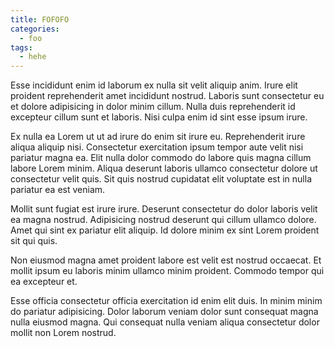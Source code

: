 ```yaml
---
title: FOFOFO
categories:
  - foo
tags:
  - hehe
---
```


Esse incididunt enim id laborum ex nulla sit velit aliquip anim. Irure elit proident reprehenderit amet incididunt nostrud. Laboris sunt consectetur eu et dolore adipisicing in dolor minim cillum. Nulla duis reprehenderit id excepteur cillum sunt et laboris. Nisi culpa enim id sint esse ipsum irure.

Ex nulla ea Lorem ut ut ad irure do enim sit irure eu. Reprehenderit irure aliqua aliquip nisi. Consectetur exercitation ipsum tempor aute velit nisi pariatur magna ea. Elit nulla dolor commodo do labore quis magna cillum labore Lorem minim. Aliqua deserunt laboris ullamco consectetur dolore ut consectetur velit quis. Sit quis nostrud cupidatat elit voluptate est in nulla pariatur ea est veniam.

Mollit sunt fugiat est irure irure. Deserunt consectetur do dolor laboris velit ea magna nostrud. Adipisicing nostrud deserunt qui cillum ullamco dolore. Amet qui sint ex pariatur elit aliquip. Id dolore minim ex sint Lorem proident sit qui quis.

Non eiusmod magna amet proident labore est velit est nostrud occaecat. Et mollit ipsum eu laboris minim ullamco minim proident. Commodo tempor qui ea excepteur et.

Esse officia consectetur officia exercitation id enim elit duis. In minim minim do pariatur adipisicing. Dolor laborum veniam dolor sunt consequat magna nulla eiusmod magna. Qui consequat nulla veniam aliqua consectetur dolor mollit non Lorem nostrud.
